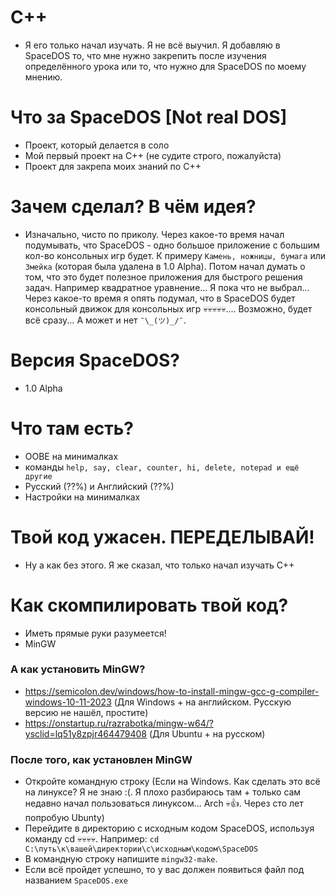 # C++
- Я его только начал изучать. Я не всё выучил. Я добавляю в SpaceDOS то, что мне нужно закрепить после изучения определённого урока или то, что нужно для SpaceDOS по моему мнению.

# Что за SpaceDOS [Not real DOS]
- Проект, который делается в соло
- Мой первый проект на C++ (не судите строго, пожалуйста)
- Проект для закрепа моих знаний по C++

# Зачем сделал? В чём идея?
- Изначально, чисто по приколу. Через какое-то время начал подумывать, что SpaceDOS - одно большое приложение с большим кол-во консольных игр будет. К примеру `Камень, ножницы, бумага` или `Змейка` (которая была удалена в 1.0 Alpha). Потом начал думать о том, что это будет полезное приложения для быстрого решения задач. Например квадратное уравнение... Я пока что не выбрал... Через какое-то время я опять подумал, что в SpaceDOS будет консольный движок для консольных игр 💀💀💀💀💀.... Возможно, будет всё сразу... А может и нет `¯\_(ツ)_/¯`.

# Версия SpaceDOS?
- 1.0 Alpha

# Что там есть?
- OOBE на минималках
- команды `help, say, clear, counter, hi, delete, notepad и ещё другие`
- Русский (??%) и Английский (??%)
- Настройки на минималках

# Твой код ужасен. ПЕРЕДЕЛЫВАЙ!
- Ну а как без этого. Я же сказал, что только начал изучать C++

# Как cкомпилировать твой код?
- Иметь прямые руки разумеется!
- MinGW

### А как установить MinGW?
- https://semicolon.dev/windows/how-to-install-mingw-gcc-g-compiler-windows-10-11-2023 (Для Windows + на английском. Русскую версию не нашёл, простите)
- https://onstartup.ru/razrabotka/mingw-w64/?ysclid=lq51y8zpjr464479408 (Для Ubuntu + на русском)

### После того, как установлен MinGW
- Откройте командную строку (Если на Windows. Как сделать это всё на линуксе? Я не знаю :(. Я плохо разбираюсь там + только сам недавно начал пользоваться линуксом... Arch 💀👍. Через сто лет попробую Ubunty)
- Перейдите в директорию с исходным кодом SpaceDOS, используя команду cd 💀💀💀💀. Например: `cd C:\путь\к\вашей\директории\c\исходным\кодом\SpaceDOS`
- В командную строку напишите `mingw32-make`.
- Если всё пройдет успешно, то у вас должен появиться файл под названием `SpaceDOS.exe`

